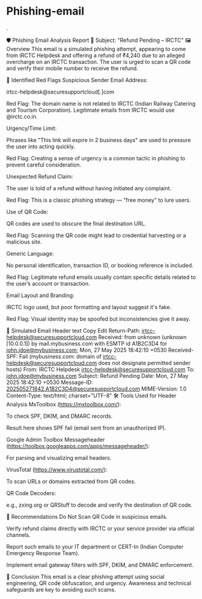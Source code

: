 # Phishing-email
.

🛡️ Phishing Email Analysis Report
📌 Subject: "Refund Pending – IRCTC"
🖼️ Overview
This email is a simulated phishing attempt, appearing to come from IRCTC Helpdesk and offering a refund of ₹4,240 due to an alleged overcharge on an IRCTC transaction. The user is urged to scan a QR code and verify their mobile number to receive the refund.

🚩 Identified Red Flags
Suspicious Sender Email Address:

irtcc-helpdesk@securesupportcloud[.]com

Red Flag: The domain name is not related to IRCTC (Indian Railway Catering and Tourism Corporation). Legitimate emails from IRCTC would use @irctc.co.in.

Urgency/Time Limit:

Phrases like "This link will expire in 2 business days" are used to pressure the user into acting quickly.

Red Flag: Creating a sense of urgency is a common tactic in phishing to prevent careful consideration.

Unexpected Refund Claim:

The user is told of a refund without having initiated any complaint.

Red Flag: This is a classic phishing strategy — "free money" to lure users.

Use of QR Code:

QR codes are used to obscure the final destination URL.

Red Flag: Scanning the QR code might lead to credential harvesting or a malicious site.

Generic Language:

No personal identification, transaction ID, or booking reference is included.

Red Flag: Legitimate refund emails usually contain specific details related to the user’s account or transaction.

Email Layout and Branding:

IRCTC logo used, but poor formatting and layout suggest it's fake.

Red Flag: Visual identity may be spoofed but inconsistencies give it away.

📧 Simulated Email Header
text
Copy
Edit
Return-Path: <irtcc-helpdesk@securesupportcloud.com>
Received: from unknown (unknown [10.0.0.1])
  by mail.mybusiness.com with ESMTP id A1B2C3D4
  for <john.jdoe@mybusiness.com>; Mon, 27 May 2025 18:42:10 +0530
Received-SPF: Fail (mybusiness.com: domain of irtcc-helpdesk@securesupportcloud.com does not designate permitted sender hosts)
From: IRCTC Helpdesk <irtcc-helpdesk@securesupportcloud.com>
To: john.jdoe@mybusiness.com
Subject: Refund Pending
Date: Mon, 27 May 2025 18:42:10 +0530
Message-ID: <202505271842.A1B2C3D4@securesupportcloud.com>
MIME-Version: 1.0
Content-Type: text/html; charset="UTF-8"
🛠️ Tools Used for Header Analysis
MxToolbox (https://mxtoolbox.com/):

To check SPF, DKIM, and DMARC records.

Result here shows SPF fail (email sent from an unauthorized IP).

Google Admin Toolbox Messageheader (https://toolbox.googleapps.com/apps/messageheader/):

For parsing and visualizing email headers.

VirusTotal (https://www.virustotal.com/):

To scan URLs or domains extracted from QR codes.

QR Code Decoders:

e.g., zxing.org or QRStuff to decode and verify the destination of QR code.

🔐 Recommendations
Do Not Scan QR Code in suspicious emails.

Verify refund claims directly with IRCTC or your service provider via official channels.

Report such emails to your IT department or CERT-In (Indian Computer Emergency Response Team).

Implement email gateway filters with SPF, DKIM, and DMARC enforcement.

🧾 Conclusion
This email is a clear phishing attempt using social engineering, QR code obfuscation, and urgency. Awareness and technical safeguards are key to avoiding such scams.
